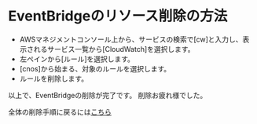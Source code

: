 # EventBridgeのリソース削除の方法

- AWSマネジメントコンソール上から、サービスの検索で[cw]と入力し、表示されるサービス一覧から[CloudWatch]を選択します。
- 左ペインから[ルール]を選択します。
- [cnos]から始まる、対象のルールを選択します。
- ルールを削除します。

以上で、EventBridgeの削除が完了です。
削除お疲れ様でした。

全体の削除手順に戻るには[こちら](./README.md)